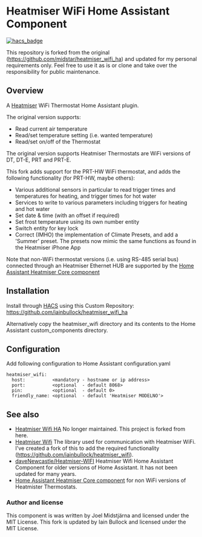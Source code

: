 # Heatmiser WiFi Home Assistant Component

[![hacs_badge](https://img.shields.io/badge/HACS-Default-orange.svg)](https://github.com/custom-components/hacs)

This repository is forked from the original (https://github.com/midstar/heatmiser_wifi_ha) and updated for my personal requirements only. Feel free to use it as is or clone 
and take over the responsibility for public maintenance.

## Overview
A [Heatmiser](http://www.heatmiser.com/) WiFi Thermostat Home Assistant plugin.

The original version supports:
* Read current air temperature
* Read/set temperature setting (i.e. wanted temperature)
* Read/set on/off of the Thermostat

The original version supports Heatmiser Thermostats are WiFi versions of DT, DT-E, PRT and PRT-E. 

This fork adds support for the PRT-HW WiFi thermostat, and adds the following functionality (for PRT-HW, maybe others):
* Various additional sensors in particular to read trigger times and temperatures for heating, and trigger times for hot water 
* Services to write to various parameters including triggers for heating and hot water
* Set date & time (with an offset if required)
* Set frost temperature using its own number entity
* Switch entity for key lock
* Correct (IMHO) the implementation of Climate Presets, and add a 'Summer' preset. The presets now mimic the same functions as found in the Heatmiser iPhone App

Note that non-WiFi thermostat versions (i.e. using RS-485 serial bus) 
connected through an Heatmiser Ethernet HUB are supported by the
[Home Assistant Heatmiser Core component](https://www.home-assistant.io/integrations/heatmiser/)

## Installation
Install through [HACS](https://hacs.xyz/) using this Custom Repository: https://github.com/iainbullock/heatmiser_wifi_ha

Alternatively copy the heatmiser_wifi directory and its contents to the 
Home Assistant custom_components directory.

## Configuration
Add following configuration to Home Assistant configuration.yaml

    heatmiser_wifi:
      host:          <mandatory - hostname or ip address>
      port:          <optional  - default 8068>
      pin:           <optional  - default 0>
      friendly_name: <optional  - default 'Heatmiser MODELNO'>
  
## See also
* [Heatmiser Wifi HA](https://github.com/midstar/heatmiser_wifi_ha) No longer maintained. This project is forked from here. 
* [Heatmiser Wifi](https://github.com/midstar/heatmiser_wifi) The library used for communication with Heatmiser WiFi. I've created a fork of this to add the required functionality (https://github.com/iainbullock/heatmiser_wifi).
* [daveNewcastle/Heatmiser-WIFI](https://github.com/daveNewcastle/Heatmiser-WIFI) Heatmiser Wifi Home Assistant Component for older versions of Home Assistant. It has not been updated for many years.
* [Home Assistant Heatmiser Core component](https://www.home-assistant.io/integrations/heatmiser/) for non WiFi versions of Heatmister Thermostats.
 
### Author and license
This component is was written by Joel Midstjärna and licensed under the MIT License. This fork is updated by Iain Bullock and licensed under the MIT License.
